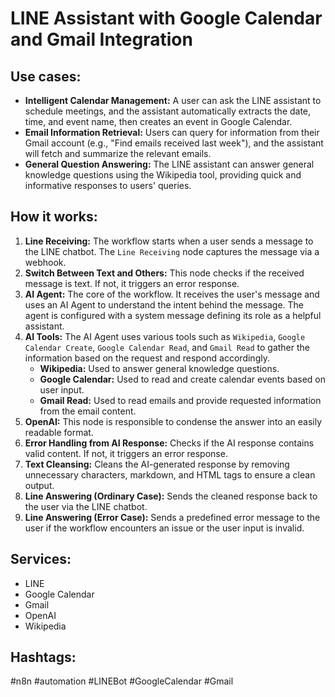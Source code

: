# LINE Assistant with Google Calendar and Gmail Integration

## Use cases:

- **Intelligent Calendar Management:** A user can ask the LINE assistant to schedule meetings, and the assistant automatically extracts the date, time, and event name, then creates an event in Google Calendar.
- **Email Information Retrieval:** Users can query for information from their Gmail account (e.g., "Find emails received last week"), and the assistant will fetch and summarize the relevant emails.
- **General Question Answering:** The LINE assistant can answer general knowledge questions using the Wikipedia tool, providing quick and informative responses to users' queries.

## How it works:

1.  **Line Receiving:** The workflow starts when a user sends a message to the LINE chatbot. The `Line Receiving` node captures the message via a webhook.
2.  **Switch Between Text and Others:** This node checks if the received message is text. If not, it triggers an error response.
3.  **AI Agent:** The core of the workflow. It receives the user's message and uses an AI Agent to understand the intent behind the message. The agent is configured with a system message defining its role as a helpful assistant.
4.  **AI Tools:** The AI Agent uses various tools such as `Wikipedia`, `Google Calendar Create`, `Google Calendar Read`, and `Gmail Read` to gather the information based on the request and respond accordingly.
    *   **Wikipedia:** Used to answer general knowledge questions.
    *   **Google Calendar:** Used to read and create calendar events based on user input.
    *   **Gmail Read:** Used to read emails and provide requested information from the email content.
5.  **OpenAI:** This node is responsible to condense the answer into an easily readable format.
6.  **Error Handling from AI Response:** Checks if the AI response contains valid content. If not, it triggers an error response.
7.  **Text Cleansing:** Cleans the AI-generated response by removing unnecessary characters, markdown, and HTML tags to ensure a clean output.
8.  **Line Answering (Ordinary Case):** Sends the cleaned response back to the user via the LINE chatbot.
9.  **Line Answering (Error Case):** Sends a predefined error message to the user if the workflow encounters an issue or the user input is invalid.

## Services:

-   LINE
-   Google Calendar
-   Gmail
-   OpenAI
-   Wikipedia

## Hashtags:

#n8n #automation #LINEBot #GoogleCalendar #Gmail
